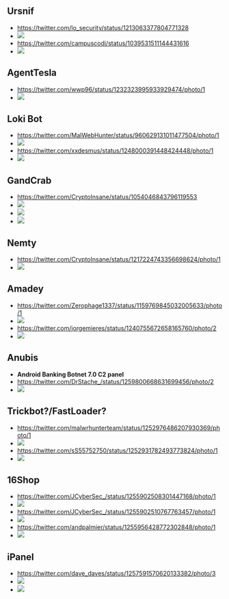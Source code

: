 ## Ursnif
- https://twitter.com/lo_security/status/1213063377804771328
- ![](https://pbs.twimg.com/media/ENWqtOwXYAEqi9Q?format=jpg&name=large)
- https://twitter.com/campuscodi/status/1039531511144431616
- ![](https://pbs.twimg.com/media/Dmz6o_7W0AEk_Iz?format=jpg&name=large)

## AgentTesla
- https://twitter.com/wwp96/status/1232323995933929474/photo/1
- ![](https://pbs.twimg.com/media/ERoYI8JWsAY7roZ?format=png&name=900x900)

## Loki Bot
- https://twitter.com/MalWebHunter/status/960629131011477504/photo/1
- ![](https://pbs.twimg.com/media/DVTWuNsV4AAt3cN?format=jpg&name=large)
- https://twitter.com/xxdesmus/status/1248000391448424448/photo/1
- ![](https://pbs.twimg.com/media/EVHJvd7U4AAMsHF?format=png&name=900x900)

## GandCrab
- https://twitter.com/CryptoInsane/status/1054046843796119553
- ![](https://pbs.twimg.com/media/DqC5xDfVAAET64m?format=jpg&name=medium)
- ![](https://pbs.twimg.com/media/DqC5zCKUwAAE3L_?format=jpg&name=medium)
- ![](https://pbs.twimg.com/media/DqC59hJUUAETdW1?format=jpg&name=900x900)

## Nemty
- https://twitter.com/CryptoInsane/status/1217224743356698624/photo/1
- ![](https://pbs.twimg.com/media/EORzZRJX0AAD1fn?format=png&name=large)

## Amadey
- https://twitter.com/Zerophage1337/status/1159769845032005633/photo/1
- ![](https://pbs.twimg.com/media/EBhUhk3XsAIUjrk?format=png&name=small)
- https://twitter.com/jorgemieres/status/1240755672658165760/photo/2
- ![](https://pbs.twimg.com/media/ETgLxrmXkAAaqLU?format=png&name=4096x4096)

## Anubis
- **Android Banking Botnet 7.0 C2 panel**
 - https://twitter.com/DrStache_/status/1259800668631699456/photo/2
 - ![](https://pbs.twimg.com/media/EXu09PhWsAAKxzd?format=png&name=large)
## Trickbot?/FastLoader?
- https://twitter.com/malwrhunterteam/status/1252976486207930369/photo/1
- ![](https://pbs.twimg.com/media/EWN3a_nWoAAe1t5?format=png&name=900x900)
- https://twitter.com/sS55752750/status/1252931782493773824/photo/1
- ![](https://pbs.twimg.com/media/EWNOsdWWkAEdR8L?format=jpg&name=large)

## 16Shop
- https://twitter.com/JCyberSec_/status/1255902508301447168/photo/1
- ![](https://pbs.twimg.com/media/EW3X-ZWUEAABS0E?format=png&name=900x900)
- https://twitter.com/JCyberSec_/status/1255902510767763457/photo/1
- ![](https://pbs.twimg.com/media/EW3XmL6U8AECWFF?format=png&name=900x900)
- https://twitter.com/andpalmier/status/1255956428772302848/photo/1
- ![](https://pbs.twimg.com/media/EW4MChNWoAU9NTe?format=jpg&name=large)

## iPanel
- https://twitter.com/dave_daves/status/1257591570620133382/photo/3
- ![](https://pbs.twimg.com/media/EXPZqO3XYAAsMhm?format=jpg&name=medium)
- ![](https://pbs.twimg.com/media/EXPZxt5XgAAN9uT?format=jpg&name=large)

